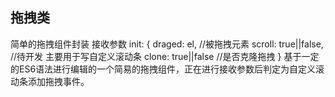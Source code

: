 ## 拖拽类
简单的拖拽组件封装
接收参数
init: {
	draged: el, //被拖拽元素
    scroll: true||false, //待开发 主要用于写自定义滚动条
    clone: true||false //是否克隆拖拽
}
基于一定的ES6语法进行编辑的一个简易的拖拽组件，正在进行接收参数后判定为自定义滚动条添加拖拽事件。
